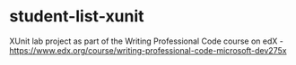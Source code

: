 # student-list-xunit
XUnit lab project as part of the Writing Professional Code course on edX - https://www.edx.org/course/writing-professional-code-microsoft-dev275x
